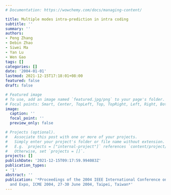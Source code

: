 ```yaml
---
# Documentation: https://wowchemy.com/docs/managing-content/

title: Multiple modes intra-prediction in intra coding
subtitle: ''
summary: ''
authors:
- Peng Zhang
- Debin Zhao
- Siwei Ma
- Yan Lu
- Wen Gao
tags: []
categories: []
date: '2004-01-01'
lastmod: 2021-12-15T17:18:01+08:00
featured: false
draft: false

# Featured image
# To use, add an image named `featured.jpg/png` to your page's folder.
# Focal points: Smart, Center, TopLeft, Top, TopRight, Left, Right, BottomLeft, Bottom, BottomRight.
image:
  caption: ''
  focal_point: ''
  preview_only: false

# Projects (optional).
#   Associate this post with one or more of your projects.
#   Simply enter your project's folder or file name without extension.
#   E.g. `projects = ["internal-project"]` references `content/project/deep-learning/index.md`.
#   Otherwise, set `projects = []`.
projects: []
publishDate: '2021-12-15T09:17:59.994083Z'
publication_types:
- '1'
abstract: ''
publication: '*Proceedings of the 2004 IEEE International Conference on Multimedia
  and Expo, ICME 2004, 27-30 June 2004, Taipei, Taiwan*'
---
```

